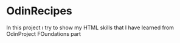 # OdinRecipes
In this project ı try to show my HTML skills that I have learned from OdinProject FOundations part
